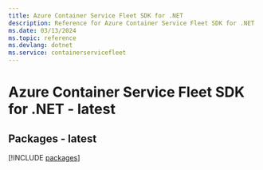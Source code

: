 ```yaml
---
title: Azure Container Service Fleet SDK for .NET
description: Reference for Azure Container Service Fleet SDK for .NET
ms.date: 03/13/2024
ms.topic: reference
ms.devlang: dotnet
ms.service: containerservicefleet
---
```

# Azure Container Service Fleet SDK for .NET - latest
## Packages - latest
[!INCLUDE [packages](container-service-fleet-index.md)]